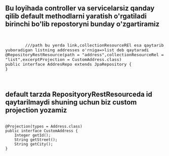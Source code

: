 
<body>
<h2>Bu loyihada controller va servicelarsiz qanday qilib default methodlarni yaratish o'rgatiladi birinchi bo'lib repostoryni bunday o'zgartiramiz </h2>
<pre>
<code>
    <font size="2">
        ///path bu yerda link,collectionResourceREl esa qaytarib yuboradigan listning addresses o'rniga=>list deb qaytaradi
@RepositoryRestResource(path = "address",collectionResourceRel = "list",excerptProjection = CustomAddress.class)
public interface AddresRepo extends JpaRepository<Address, Integer> {
} 
    </font>
</code>
</pre>
<h2>default tarzda ReposityoryRestResourceda id qaytarilmaydi shuning uchun biz custom projection yozamiz</h2>
<pre>
<code>
@Projection(types = Address.class)
public interface CustomAddress {
    Integer getId();
    String getStreet();
    String getCity();
}
</code>
</pre>
</body>
  


